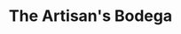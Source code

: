 ---
title: "The Artisan's Bodega"
url: /west-melbourne/the-artisans-bodega/
shop: Haushaltsartikel
---